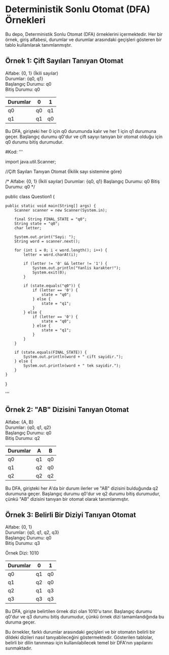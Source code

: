 # Deterministik Sonlu Otomat (DFA) Örnekleri

Bu depo, Deterministik Sonlu Otomat (DFA) örneklerini içermektedir. Her bir örnek, giriş alfabesi, durumlar ve durumlar arasındaki geçişleri gösteren bir tablo kullanılarak tanımlanmıştır.

## Örnek 1: Çift Sayıları Tanıyan Otomat

Alfabe: {0, 1} (İkili sayılar)  
Durumlar: {q0, q1}  
Başlangıç Durumu: q0  
Bitiş Durumu: q0  

| Durumlar | 0   | 1   |
|:---------|:---:|:---:|
| q0       | q0  | q1  |
| q1       | q1  | q0  |

Bu DFA, girişteki her 0 için q0 durumunda kalır ve her 1 için q1 durumuna geçer. Başlangıç durumu q0'dur ve çift sayıyı tanıyan bir otomat olduğu için q0 durumu bitiş durumudur.

#Kod:
'''


import java.util.Scanner;

//Çift Sayıları Tanıyan Otomat {İkilik sayı sistemine göre}

/*
        Alfabe: {0, 1} (İkili sayılar)
        Durumlar: {q0, q1}
        Başlangıç Durumu: q0
        Bitiş Durumu: q0 
 */

public class Question1 {

    public static void main(String[] args) {
        Scanner scanner = new Scanner(System.in);

        final String FINAL_STATE = "q0";
        String state = "q0";
        char letter;

        System.out.print("Sayi: ");
        String word = scanner.next();

        for (int i = 0; i < word.length(); i++) {
            letter = word.charAt(i);

            if (letter != '0' && letter != '1') {
                System.out.println("Yanlis karakter!");
                System.exit(0);
            }

            if (state.equals("q0")) {
                if (letter == '0') {
                    state = "q0";
                } else {
                    state = "q1";
                }
            } else {
                if (letter == '0') {
                    state = "q0";
                } else {
                    state = "q1";
                }
            }
        }

        if (state.equals(FINAL_STATE)) {
            System.out.println(word + " cift sayidir.");
        } else {
            System.out.println(word + " tek sayidir.");
        }
    }
}

'''

## Örnek 2: "AB" Dizisini Tanıyan Otomat

Alfabe: {A, B}  
Durumlar: {q0, q1, q2}  
Başlangıç Durumu: q0  
Bitiş Durumu: q2  

| Durumlar | A   | B   |
|:---------|:---:|:---:|
| q0       | q1  | q0  |
| q1       | q2  | q0  |
| q2       | q2  | q2  |

Bu DFA, girişteki her A'da bir durum ilerler ve "AB" dizisini bulduğunda q2 durumuna geçer. Başlangıç durumu q0'dur ve q2 durumu bitiş durumudur, çünkü "AB" dizisini tanıyan bir otomat olarak tanımlanmıştır.

## Örnek 3: Belirli Bir Diziyi Tanıyan Otomat

Alfabe: {0, 1}  
Durumlar: {q0, q1, q2, q3}  
Başlangıç Durumu: q0  
Bitiş Durumu: q3  

Örnek Dizi: 1010  

| Durumlar | 0   | 1   |
|:---------|:---:|:---:|
| q0       | q1  | q0  |
| q1       | q2  | q0  |
| q2       | q1  | q3  |
| q3       | q3  | q3  |

Bu DFA, girişte belirtilen örnek dizi olan 1010'u tanır. Başlangıç durumu q0'dur ve q3 durumu bitiş durumudur, çünkü örnek dizi tamamlandığında bu duruma geçer.

Bu örnekler, farklı durumlar arasındaki geçişleri ve bir otomatın belirli bir dildeki dizileri nasıl tanıyabileceğini göstermektedir. Gösterilen tablolar, belirli bir dilin tanınması için kullanılabilecek temel bir DFA'nın yapılarını sunmaktadır.
